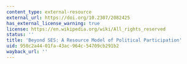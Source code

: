```yaml
---
content_type: external-resource
external_url: https://doi.org/10.2307/2082425
has_external_license_warning: true
license: https://en.wikipedia.org/wiki/All_rights_reserved
status: ''
title: 'Beyond SES: A Resource Model of Political Participation'
uid: 950c2a44-01fa-43ac-964c-54709cb291b2
wayback_url: ''
---
```

